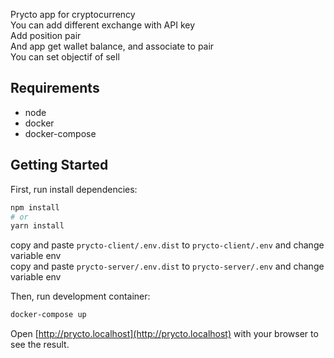 Prycto app for cryptocurrency  
You can add different exchange with API key  
Add position pair  
And app get wallet balance, and associate to pair  
You can set objectif of sell  

## Requirements
- node
- docker
- docker-compose


## Getting Started

First, run install dependencies:

```bash
npm install
# or
yarn install
```

copy and paste `prycto-client/.env.dist` to `prycto-client/.env` and change variable env  
copy and paste `prycto-server/.env.dist` to `prycto-server/.env` and change variable env  

Then, run development container:

```bash
docker-compose up
```

Open [http://prycto.localhost](http://prycto.localhost) with your browser to see the result.

<!-- ## Doc front component
```bash
npx lerna exec --scope prycto-client -- npm run doc
``` -->